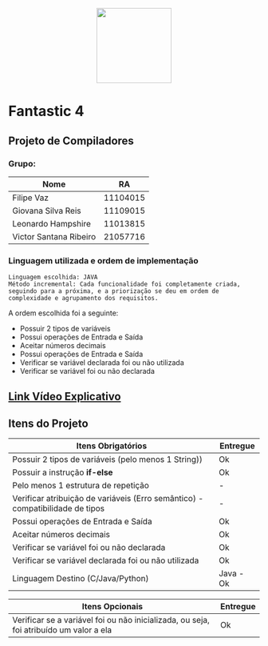 <p align="center"><a target="_blank"><img src="https://upload.wikimedia.org/wikipedia/commons/b/be/Logo_UFABC.svg" width="150"></a></p>

# Fantastic 4 
## Projeto de Compiladores

### Grupo:

| Nome  | RA|
|-------|----|
| Filipe Vaz   | 11104015|
|Giovana Silva Reis| 11109015|
| Leonardo Hampshire|11013815|
| Victor Santana Ribeiro | 21057716|

### Linguagem utilizada e ordem de implementação
    Linguagem escolhida: JAVA
    Método incremental: Cada funcionalidade foi completamente criada, seguindo para a próxima, e a priorização se deu em ordem de complexidade e agrupamento dos requisitos.

A ordem escolhida foi a seguinte:
- Possuir 2 tipos de variáveis
- Possui operações de Entrada e Saída
- Aceitar números decimais    
- Possui operações de Entrada e Saída
- Verificar se variável declarada foi ou não utilizada
- Verificar se variável foi ou não declarada

## **[Link Vídeo Explicativo](https://www.youtube.com/watch?v=JYvUsprQjDc)**

## Itens do Projeto

| Itens Obrigatórios  |  Entregue  |
| ------------------- | ------------------- |
|  Possuir 2 tipos de variáveis (pelo menos 1 String))                            |  Ok|
|  Possuir a instrução **if-else**                                                |  Ok |
|  Pelo menos 1 estrutura de repetição                                            |  - |
|  Verificar atribuição de variáveis (Erro semântico) - compatibilidade de tipos  |  - |
|  Possui operações de Entrada e Saída                                            | Ok |
|  Aceitar números decimais                                                       |  Ok |
|  Verificar se variável foi ou não declarada                                     |  Ok |
|  Verificar se variável declarada foi ou não utilizada                           |  Ok |
|  Linguagem Destino (C/Java/Python)                                              | Java - Ok |

| Itens Opcionais  |  Entregue  |
| ------------------- | ------------------- |
|  Verificar se a variável foi ou não inicializada, ou seja, foi atribuído um valor a ela                           | Ok|
